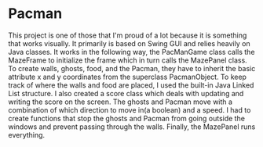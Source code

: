 # Pacman

This project is one of those that I'm proud of a lot because it is something that works visually.  It primarily is based on Swing 
GUI and relies heavily on Java classes. It works in the following way, the PacManGame class calls the MazeFrame to initialize the 
frame which in turn calls the MazePanel class. To create walls, ghosts, food, and the Pacman, they have to inherit the basic 
attribute x and y coordinates from the superclass PacmanObject. To keep track of where the walls and food are placed, I used the 
built-in Java Linked List structure. I also created a score class which deals with updating and writing the score on the screen. The 
ghosts and Pacman move with a combination of which direction to move in(a boolean) and a speed. I had to create functions that stop 
the ghosts and Pacman from going outside the windows and prevent passing through the walls. Finally, the MazePanel runs everything. 

